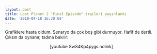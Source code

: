 ```yaml
---
layout: post
title: Lost Planet 2 "Final Episode" traileri yayınlandı
date: '2010-04-18 16:30:08'
---
```


<p style="text-align: left;">Grafiklere hasta oldum. Senaryo da çok boş gibi durmuyor. Hafif de dertli. Çıksın da oynanır, tadına bakılır:</p>
<p style="text-align: center;">[youtube SwS4Kp4pygs nolink]</p>